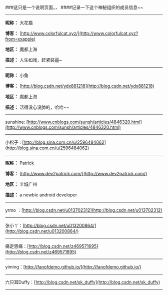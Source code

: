 ###这只是一个说明页面，，
####记录一下这个神秘组织的成员信息~~

---

**昵称：** 大花猫
 
**博客：** [http://www.colorfulcat.xyz/](http://www.colorfulcat.xyz?from=xxapple)

**地区：** 魔都上海

**描述：** 人生如戏，赶紧装逼~
	
---

**昵称：** 小鱼
 
**博客：** [http://blog.csdn.net/ydx881218](http://blog.csdn.net/ydx881218)

**地区：** 魔都上海

**描述：** 活得没心没肺的，哈哈~~

---

sunshine: [http://www.cnblogs.com/sunsh/articles/4846320.html](http://www.cnblogs.com/sunsh/articles/4846320.html)

---

小松子 : [http://blog.sina.com.cn/u/2596484062](http://blog.sina.com.cn/u/2596484062)

---

**昵称：** Patrick
 
**博客：** [http://www.dev2patrick.com/](http://www.dev2patrick.com/)

**地区：** 羊城广州

**描述：** a newbie android developer

---

yrmo ：[http://blog.csdn.net/u013702312](http://blog.csdn.net/u013702312)

---

张小丫：[http://blog.csdn.net/u013200864/](http://blog.csdn.net/u013200864/)

---

痛定思痛：[http://blog.csdn.net/z469571695](http://blog.csdn.net/z469571695)

---

yiming：[http://fanofdemo.github.io/](http://fanofdemo.github.io/)

---

六只耳Duffy：[http://blog.csdn.net/sk_duffy](http://blog.csdn.net/sk_duffy)

---